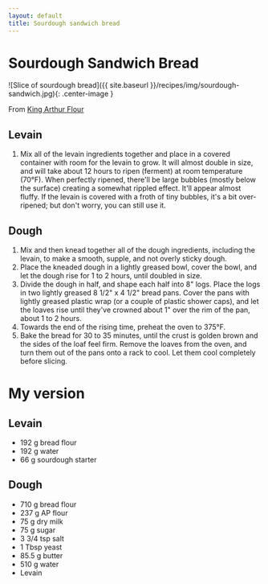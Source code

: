 ```yaml
---
layout: default
title: Sourdough sandwich bread
---
```


# Sourdough Sandwich Bread

![Slice of sourdough bread]({{ site.baseurl }}/recipes/img/sourdough-sandwich.jpg){: .center-image }

From [King Arthur Flour](http://www.kingarthurflour.com/recipes/sourdough-sandwich-bread-recipe)

## Levain
1. Mix all of the levain ingredients together and place in a covered container with room for the levain to grow. It will almost double in size, and will take about 12 hours to ripen (ferment) at room temperature (70°F). When perfectly ripened, there'll be large bubbles (mostly below the surface) creating a somewhat rippled effect. It'll appear almost fluffy. If the levain is covered with a froth of tiny bubbles, it's a bit over-ripened; but don't worry, you can still use it.

## Dough
1. Mix and then knead together all of the dough ingredients, including the levain, to make a smooth, supple, and not overly sticky dough.
2. Place the kneaded dough in a lightly greased bowl, cover the bowl, and let the dough rise for 1 to 2 hours, until doubled in size.
3. Divide the dough in half, and shape each half into 8" logs. Place the logs in two lightly greased 8 1/2" x 4 1/2" bread pans. Cover the pans with lightly greased plastic wrap (or a couple of plastic shower caps), and let the loaves rise until they've crowned about 1" over the rim of the pan, about 1 to 2 hours.
4. Towards the end of the rising time, preheat the oven to 375°F.
5. Bake the bread for 30 to 35 minutes, until the crust is golden brown and the sides of the loaf feel firm. Remove the loaves from the oven, and turn them out of the pans onto a rack to cool. Let them cool completely before slicing.

# My version
## Levain
* 192 g bread flour
* 192 g water
* 66 g sourdough starter

## Dough
* 710 g bread flour
* 237 g AP flour
* 75 g dry milk
* 75 g sugar
* 3 3/4 tsp salt
* 1 Tbsp yeast
* 85.5 g butter
* 510 g water
* Levain
